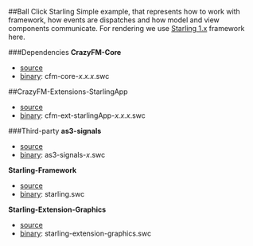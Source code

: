 ##Ball Click Starling
Simple example, that represents how to work with framework, how events are dispatches and how model and view components communicate.
For rendering we use [Starling 1.x](https://github.com/Gamua/Starling-Framework) framework here.

###Dependencies
**CrazyFM-Core**
- [source](https://github.com/CrazyFlasher/crazyfm/tree/master/core)
- [binary](https://github.com/CrazyFlasher/crazyfm/tree/master/dependencies/crazyfm): cfm-core-_x.x.x_.swc

##CrazyFM-Extensions-StarlingApp
- [source](https://github.com/CrazyFlasher/crazyfm/tree/master/extensions/starlingApp)
- [binary](https://github.com/CrazyFlasher/crazyfm/tree/master/dependencies/crazyfm): cfm-ext-starlingApp-_x.x.x_.swc

###Third-party
**as3-signals**
- [source](https://github.com/robertpenner/as3-signals)
- [binary](https://github.com/CrazyFlasher/crazyfm/tree/master/dependencies): as3-signals-_x_.swc

**Starling-Framework**
- [source](https://github.com/Gamua/Starling-Framework)
- [binary](https://github.com/CrazyFlasher/crazyfm/tree/master/dependencies): starling.swc

**Starling-Extension-Graphics**
- [source](https://github.com/StarlingGraphics/Starling-Extension-Graphics)
- [binary](https://github.com/CrazyFlasher/crazyfm/tree/master/dependencies): starling-extension-graphics.swc